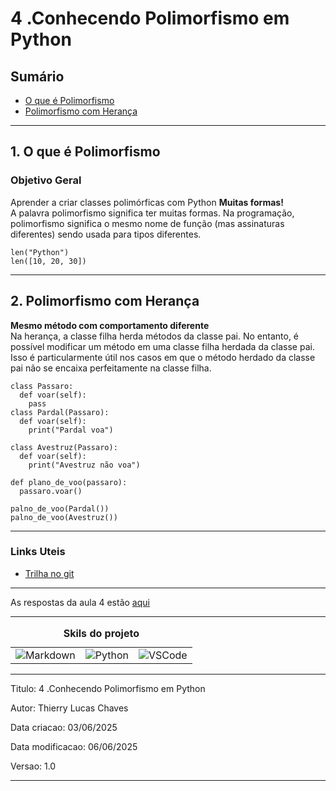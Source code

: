 # 4 .Conhecendo Polimorfismo em Python
## Sumário 
- [O que é Polimorfismo](#1-o-que-é-polimorfismo)
- [Polimorfismo com Herança](#2-polimorfismo-com-herança)
---
## 1. O que é Polimorfismo
### Objetivo Geral 
Aprender a criar classes polimórficas com Python 
__Muitas formas!__  
A palavra polimorfismo significa ter muitas formas. Na programação, polimorfismo significa o mesmo nome de função (mas assinaturas diferentes) sendo usada para tipos diferentes. 
```
len("Python")
len([10, 20, 30])
```
---
## 2. Polimorfismo com Herança
__Mesmo método com comportamento diferente__  
Na herança, a classe filha herda métodos da classe pai. No entanto, é possível modificar um método em uma classe filha herdada da classe pai. Isso é particularmente útil nos casos em que o método herdado da classe pai não se encaixa perfeitamente na classe filha.  
```
class Passaro:
  def voar(self):
    pass 
class Pardal(Passaro):
  def voar(self):
    print("Pardal voa")

class Avestruz(Passaro):
  def voar(self):
    print("Avestruz não voa")

def plano_de_voo(passaro):
  passaro.voar()

palno_de_voo(Pardal())
palno_de_voo(Avestruz())
```

--- 
### Links Uteis
- [Trilha no git](https://github.com/digitalinnovationone/trilha-python-dio)

---
As respostas da aula 4 estão [aqui](IMGS)

---
<table style="text-align: center; width: 100%;"> 
<caption><b>Skils do projeto </b></caption>
<tr>
    <td style="text-align: center;">
    <img alt="Markdown" src="https://img.shields.io/badge/markdown-%23000000.svg?style=for-the-badge&logo=markdown&logoColor=white"/>
    </td>
    <td style="text-align: center;">
    <img alt="Python" src="https://img.shields.io/badge/python-3670A0?style=for-the-badge&logo=python&logoColor=ffdd54"/>
    </td>
    <td style="text-align: center;">
    <img alt="VSCode" src="https://img.shields.io/badge/Visual%20Studio%20Code-0078d7.svg?style=for-the-badge&logo=visual-studio-code&logoColor=white"/>
    </td>
<tr> 
</table>

---
Titulo: 4 .Conhecendo Polimorfismo em Python 

Autor: Thierry Lucas Chaves

Data criacao: 03/06/2025

Data modificacao: 06/06/2025

Versao: 1.0  

---